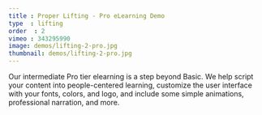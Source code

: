 ```yaml
---
title : Proper Lifting - Pro eLearning Demo
type  : lifting
order  : 2
vimeo : 343295990
image: demos/lifting-2-pro.jpg
thumbnail: demos/lifting-2-pro.jpg
---
```

Our intermediate Pro tier elearning is a step beyond Basic. We help script your content into people-centered learning, customize the user interface with your fonts, colors, and logo, and include some simple animations, professional narration, and more.